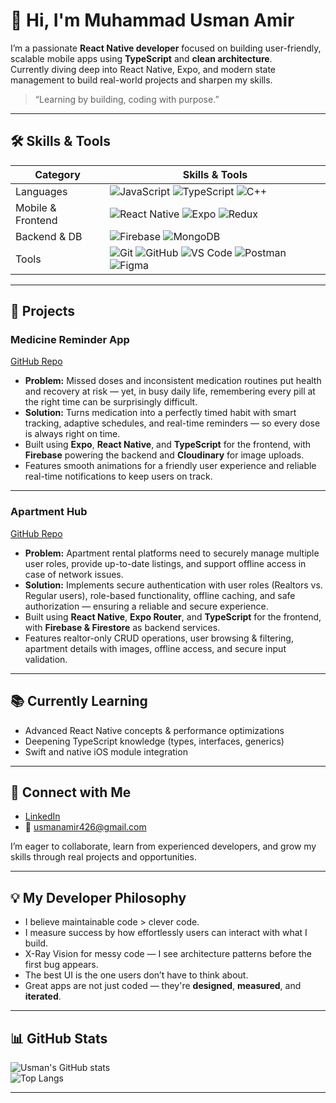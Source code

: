 # 👋 Hi, I'm Muhammad Usman Amir

I’m a passionate **React Native developer** focused on building user-friendly, scalable mobile apps using **TypeScript** and **clean architecture**.  
Currently diving deep into React Native, Expo, and modern state management to build real-world projects and sharpen my skills.

> “Learning by building, coding with purpose.”

---

## 🛠 Skills & Tools


| Category         | Skills & Tools                                                |
|------------------|---------------------------------------------------------------|
| Languages        | ![JavaScript](https://img.shields.io/badge/JavaScript-F7DF1E?style=for-the-badge&logo=javascript&logoColor=black) ![TypeScript](https://img.shields.io/badge/TypeScript-3178C6?style=for-the-badge&logo=typescript&logoColor=white) ![C++](https://img.shields.io/badge/C++-00599C?style=for-the-badge&logo=c%2B%2B&logoColor=white)  |
| Mobile & Frontend| ![React Native](https://img.shields.io/badge/React_Native-20232A?style=for-the-badge&logo=react&logoColor=61DAFB) ![Expo](https://img.shields.io/badge/Expo-000020?style=for-the-badge&logo=expo&logoColor=white) ![Redux](https://img.shields.io/badge/Redux-764ABC?style=for-the-badge&logo=redux&logoColor=white)  |
| Backend & DB     | ![Firebase](https://img.shields.io/badge/Firebase-FFCA28?style=for-the-badge&logo=firebase&logoColor=black) ![MongoDB](https://img.shields.io/badge/MongoDB-47A248?style=for-the-badge&logo=mongodb&logoColor=white)  |
| Tools            | ![Git](https://img.shields.io/badge/Git-F05032?style=for-the-badge&logo=git&logoColor=white) ![GitHub](https://img.shields.io/badge/GitHub-181717?style=for-the-badge&logo=github&logoColor=white) ![VS Code](https://img.shields.io/badge/VS_Code-007ACC?style=for-the-badge&logo=visualstudiocode&logoColor=white) ![Postman](https://img.shields.io/badge/Postman-FF6C37?style=for-the-badge&logo=postman&logoColor=white) ![Figma](https://img.shields.io/badge/Figma-F24E1E?style=for-the-badge&logo=figma&logoColor=white) |

---

## 🚀 Projects

### Medicine Reminder App  
[GitHub Repo](https://github.com/usman-amir8/Medicine-Reminder)


- **Problem:** Missed doses and inconsistent medication routines put health and recovery at risk — yet, in busy daily life, remembering every pill at the right time can be surprisingly difficult.  
- **Solution:** Turns medication into a perfectly timed habit with smart tracking, adaptive schedules, and real-time reminders — so every dose is always right on time.  
- Built using **Expo**, **React Native**, and **TypeScript** for the frontend, with **Firebase** powering the backend and **Cloudinary** for image uploads.
- Features smooth animations for a friendly user experience and reliable real-time notifications to keep users on track.

---

### Apartment Hub  
[GitHub Repo](https://github.com/usman-amir8/Apartment-Hub) 

- **Problem:** Apartment rental platforms need to securely manage multiple user roles, provide up-to-date listings, and support offline access in case of network issues.  
- **Solution:** Implements secure authentication with user roles (Realtors vs. Regular users), role-based functionality, offline caching, and safe authorization — ensuring a reliable and secure experience.  
- Built using **React Native**, **Expo Router**, and **TypeScript** for the frontend, with **Firebase & Firestore** as backend services.  
- Features realtor-only CRUD operations, user browsing & filtering, apartment details with images, offline access, and secure input validation.


---

## 📚 Currently Learning

- Advanced React Native concepts & performance optimizations  
- Deepening TypeScript knowledge (types, interfaces, generics)  
- Swift and native iOS module integration  

---

## 🔗 Connect with Me

- [LinkedIn](http://linkedin.com/in/usman-amir-dev)  
- 📧 [usmanamir426@gmail.com](mailto:usmanamir426@gmail.com)  

I’m eager to collaborate, learn from experienced developers, and grow my skills through real projects and opportunities.

---

## 💡 My Developer Philosophy

- I believe maintainable code > clever code.  
- I measure success by how effortlessly users can interact with what I build.  
- X-Ray Vision for messy code — I see architecture patterns before the first bug appears.  
- The best UI is the one users don’t have to think about.  
- Great apps are not just coded — they're **designed**, **measured**, and **iterated**.


---

## 📊 GitHub Stats

![Usman's GitHub stats](https://github-readme-stats.vercel.app/api?username=usman-amir8&show_icons=true&theme=radical)  
![Top Langs](https://github-readme-stats.vercel.app/api/top-langs/?username=usman-amir8&layout=compact&theme=radical)

---

